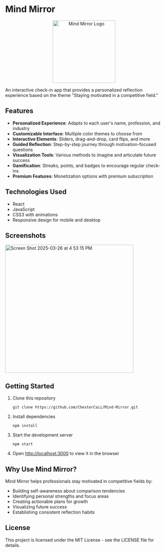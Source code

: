 # Mind Mirror

<p align="center">
  <img src="https://github.com/user-attachments/assets/5831ed98-f06c-42ca-8bd4-d726e47b7bea" alt="Mind Mirror Logo" width="200"/>
</p>


An interactive check-in app that provides a personalized reflection experience based on the theme "Staying motivated in a competitive field."

## Features

- **Personalized Experience**: Adapts to each user's name, profession, and industry
- **Customizable Interface**: Multiple color themes to choose from
- **Interactive Elements**: Sliders, drag-and-drop, card flips, and more
- **Guided Reflection**: Step-by-step journey through motivation-focused questions
- **Visualization Tools**: Various methods to imagine and articulate future success
- **Gamification**: Streaks, points, and badges to encourage regular check-ins
- **Premium Features**: Monetization options with premium subscription

## Technologies Used

- React
- JavaScript
- CSS3 with animations
- Responsive design for mobile and desktop

## Screenshots

<img width="410" alt="Screen Shot 2025-03-26 at 4 53 15 PM" src="https://github.com/user-attachments/assets/304c9793-bc15-4947-9362-1cd46392cca2" />


## Getting Started

1. Clone this repository
   ```
   git clone https://github.com/ChesterCaii/Mind-Mirror.git
   ```

2. Install dependencies
   ```
   npm install
   ```

3. Start the development server
   ```
   npm start
   ```

4. Open [http://localhost:3000](http://localhost:3000) to view it in the browser

## Why Use Mind Mirror?

Mind Mirror helps professionals stay motivated in competitive fields by:

- Building self-awareness about comparison tendencies
- Identifying personal strengths and focus areas
- Creating actionable plans for growth
- Visualizing future success
- Establishing consistent reflection habits

## License

This project is licensed under the MIT License - see the LICENSE file for details. 
